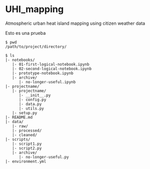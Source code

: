 # UHI_mapping
Atmospheric urban heat island mapping using citizen weather data

Esto es una prueba

	$ pwd
	/path/to/project/directory/
	
	$ ls
	|- notebooks/
	   |- 01-first-logical-notebook.ipynb
	   |- 02-second-logical-notebook.ipynb
	   |- prototype-notebook.ipynb
	   |- archive/
		  |- no-longer-useful.ipynb
	|- projectname/
	   |- projectname/
		  |- __init__.py
		  |- config.py
		  |- data.py
		  |- utils.py
	   |- setup.py
	|- README.md
	|- data/
	   |- raw/
	   |- processed/
	   |- cleaned/
	|- scripts/
	   |- script1.py
	   |- script2.py
	   |- archive/
	      |- no-longer-useful.py
	|- environment.yml